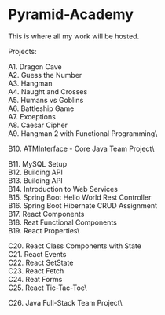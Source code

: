 # Pyramid-Academy
This is where all my work will be hosted. 

Projects:

A1. Dragon Cave\
A2. Guess the Number\
A3. Hangman\
A4. Naught and Crosses\
A5. Humans vs Goblins\
A6. Battleship Game\
A7. Exceptions\
A8. Caesar Cipher\
A9. Hangman 2 with Functional Programming\

B10. ATMInterface - Core Java Team Project\

B11. MySQL Setup\
B12. Building API\
B13. Building API\
B14. Introduction to Web Services\
B15. Spring Boot Hello World Rest Controller\
B16. Spring Boot Hibernate CRUD Assignment\
B17. React Components\
B18. Reat Functional Components\
B19. React Properties\

C20. React Class Components with State\
C21. React Events\
C22. React SetState\
C23. React Fetch\
C24. Reat Forms\
C25. React Tic-Tac-Toe\

C26. Java Full-Stack Team Project\


